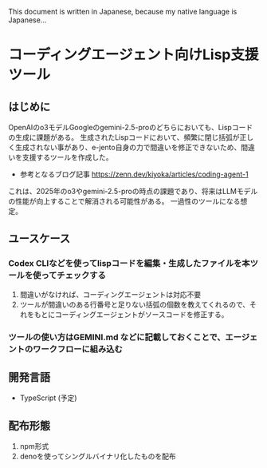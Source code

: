 
This document is written in Japanese, because my native language is Japanese...

# コーディングエージェント向けLisp支援ツール

## はじめに

OpenAIのo3モデルGoogleのgemini-2.5-proのどちらにおいても、Lispコードの生成に課題がある。
生成されたLispコードにおいて、頻繁に閉じ括弧が正しく生成されない事があり、e-jento自身の力で間違いを修正できないため、間違いを支援するツールを作成した。

- 参考となるブログ記事
  https://zenn.dev/kiyoka/articles/coding-agent-1

これは、2025年のo3やgemini-2.5-proの時点の課題であり、将来はLLMモデルの性能が向上することで解消される可能性がある。
一過性のツールになる想定。

## ユースケース

### Codex CLIなどを使ってlispコードを編集・生成したファイルを本ツールを使ってチェックする
1. 間違いがなければ、コーディングエージェントは対応不要
2. ツールが間違いのある行番号と足りない括弧の個数を教えてくれるので、それをもとにコーディングエージェントがソースコードを修正する。

### ツールの使い方はGEMINI.md などに記載しておくことで、エージェントのワークフローに組み込む

## 開発言語

- TypeScript (予定)

## 配布形態

1. npm形式
2. denoを使ってシングルバイナリ化したものを配布

